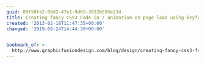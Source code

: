 ```yaml
---
guid: 89f50fa2-08d2-47e1-9d65-3032b595e23d
title: Creating fancy CSS3 Fade in / animation on page load using keyframes
created: '2013-02-18T11:47:35+00:00'
changed: '2019-09-24T14:44:30+00:00'


bookmark_of: >-
  http://www.graphicfusiondesign.com/blog/design/creating-fancy-css3-fade-in-animations-on-page-load/
---
```




